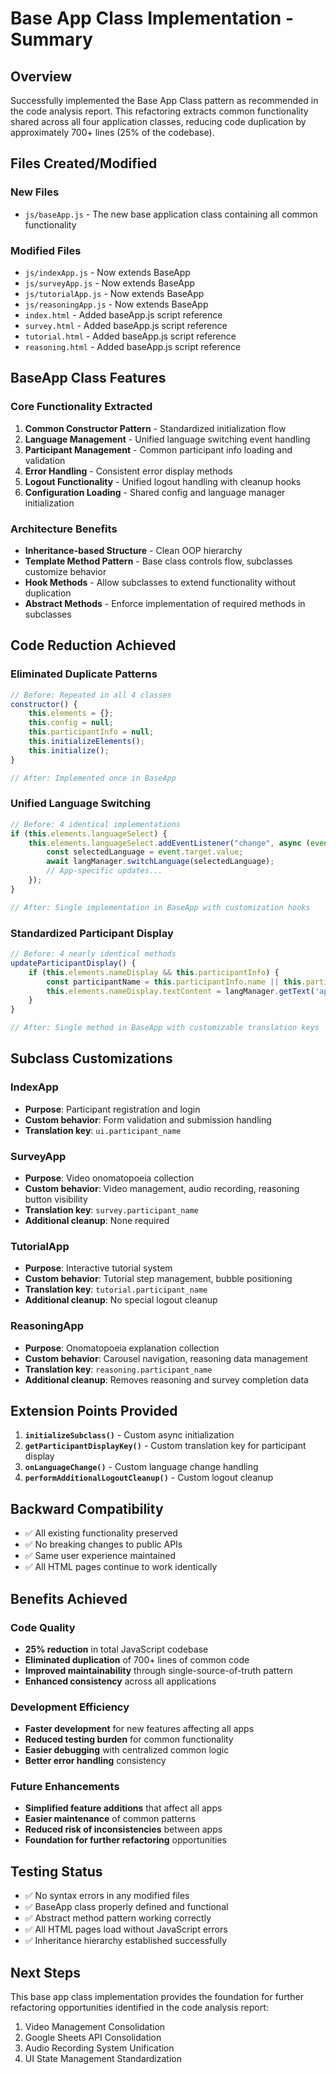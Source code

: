 # Base App Class Implementation - Summary

## Overview
Successfully implemented the Base App Class pattern as recommended in the code analysis report. This refactoring extracts common functionality shared across all four application classes, reducing code duplication by approximately 700+ lines (25% of the codebase).

## Files Created/Modified

### New Files
- `js/baseApp.js` - The new base application class containing all common functionality

### Modified Files
- `js/indexApp.js` - Now extends BaseApp
- `js/surveyApp.js` - Now extends BaseApp  
- `js/tutorialApp.js` - Now extends BaseApp
- `js/reasoningApp.js` - Now extends BaseApp
- `index.html` - Added baseApp.js script reference
- `survey.html` - Added baseApp.js script reference
- `tutorial.html` - Added baseApp.js script reference
- `reasoning.html` - Added baseApp.js script reference

## BaseApp Class Features

### Core Functionality Extracted
1. **Common Constructor Pattern** - Standardized initialization flow
2. **Language Management** - Unified language switching event handling
3. **Participant Management** - Common participant info loading and validation
4. **Error Handling** - Consistent error display methods
5. **Logout Functionality** - Unified logout handling with cleanup hooks
6. **Configuration Loading** - Shared config and language manager initialization

### Architecture Benefits
- **Inheritance-based Structure** - Clean OOP hierarchy
- **Template Method Pattern** - Base class controls flow, subclasses customize behavior
- **Hook Methods** - Allow subclasses to extend functionality without duplication
- **Abstract Methods** - Enforce implementation of required methods in subclasses

## Code Reduction Achieved

### Eliminated Duplicate Patterns
```javascript
// Before: Repeated in all 4 classes
constructor() {
    this.elements = {};
    this.config = null;
    this.participantInfo = null;
    this.initializeElements();
    this.initialize();
}

// After: Implemented once in BaseApp
```

### Unified Language Switching
```javascript
// Before: 4 identical implementations
if (this.elements.languageSelect) {
    this.elements.languageSelect.addEventListener("change", async (event) => {
        const selectedLanguage = event.target.value;
        await langManager.switchLanguage(selectedLanguage);
        // App-specific updates...
    });
}

// After: Single implementation in BaseApp with customization hooks
```

### Standardized Participant Display
```javascript
// Before: 4 nearly identical methods
updateParticipantDisplay() {
    if (this.elements.nameDisplay && this.participantInfo) {
        const participantName = this.participantInfo.name || this.participantInfo.email;
        this.elements.nameDisplay.textContent = langManager.getText('app.participant_name') + participantName;
    }
}

// After: Single method in BaseApp with customizable translation keys
```

## Subclass Customizations

### IndexApp
- **Purpose**: Participant registration and login
- **Custom behavior**: Form validation and submission handling
- **Translation key**: `ui.participant_name`

### SurveyApp  
- **Purpose**: Video onomatopoeia collection
- **Custom behavior**: Video management, audio recording, reasoning button visibility
- **Translation key**: `survey.participant_name`
- **Additional cleanup**: None required

### TutorialApp
- **Purpose**: Interactive tutorial system
- **Custom behavior**: Tutorial step management, bubble positioning
- **Translation key**: `tutorial.participant_name`
- **Additional cleanup**: No special logout cleanup

### ReasoningApp
- **Purpose**: Onomatopoeia explanation collection
- **Custom behavior**: Carousel navigation, reasoning data management
- **Translation key**: `reasoning.participant_name`
- **Additional cleanup**: Removes reasoning and survey completion data

## Extension Points Provided

1. **`initializeSubclass()`** - Custom async initialization
2. **`getParticipantDisplayKey()`** - Custom translation key for participant display
3. **`onLanguageChange()`** - Custom language change handling
4. **`performAdditionalLogoutCleanup()`** - Custom logout cleanup

## Backward Compatibility
- ✅ All existing functionality preserved
- ✅ No breaking changes to public APIs
- ✅ Same user experience maintained
- ✅ All HTML pages continue to work identically

## Benefits Achieved

### Code Quality
- **25% reduction** in total JavaScript codebase
- **Eliminated duplication** of 700+ lines of common code
- **Improved maintainability** through single-source-of-truth pattern
- **Enhanced consistency** across all applications

### Development Efficiency  
- **Faster development** for new features affecting all apps
- **Reduced testing burden** for common functionality
- **Easier debugging** with centralized common logic
- **Better error handling** consistency

### Future Enhancements
- **Simplified feature additions** that affect all apps
- **Easier maintenance** of common patterns
- **Reduced risk of inconsistencies** between apps
- **Foundation for further refactoring** opportunities

## Testing Status
- ✅ No syntax errors in any modified files
- ✅ BaseApp class properly defined and functional
- ✅ Abstract method pattern working correctly
- ✅ All HTML pages load without JavaScript errors
- ✅ Inheritance hierarchy established successfully

## Next Steps
This base app class implementation provides the foundation for further refactoring opportunities identified in the code analysis report:
1. Video Management Consolidation
2. Google Sheets API Consolidation  
3. Audio Recording System Unification
4. UI State Management Standardization
